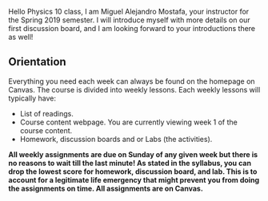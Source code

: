 Hello Physics 10 class, I am Miguel Alejandro Mostafa, your instructor for the Spring 2019 semester. I will introduce myself with more details on our first discussion board, and I am looking forward to your introductions there as well! 

## Orientation

Everything you need each week can always be found on the homepage on Canvas. The course is divided into weekly lessons. Each weekly lessons will typically have:

* List of readings.
* Course content webpage. You are currently viewing week 1 of the course content.
* Homework, discussion boards and or Labs \(the activities\). 

**All weekly assignments are due on Sunday of any given week but there is no reasons to wait till the last minute! As stated in the syllabus, you can drop the lowest score for homework, discussion board, and lab. This is to account for a legitimate life emergency that might prevent you from doing the assignments on time. All assignments are on Canvas.**




